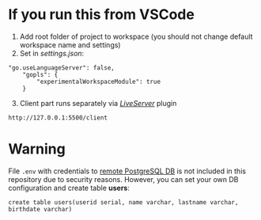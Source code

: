 # If you run this from VSCode

1. Add root folder of project to workspace (you should not change default workspace name and settings)
2. Set in *settings.json*:

```
"go.useLanguageServer": false,
    "gopls": {
        "experimentalWorkspaceModule": true
    }
```
3. Client part runs separately via [*LiveServer*](vscode:extension/ritwickdey.LiveServer) plugin

```
http://127.0.0.1:5500/client
```

# Warning
File `.env` with credentials to [remote PostgreSQL DB](https://www.elephantsql.com) is not included in this repository due to security reasons.
However, you can set your own DB configuration and create table **users**:
```
create table users(userid serial, name varchar, lastname varchar, birthdate varchar)
```